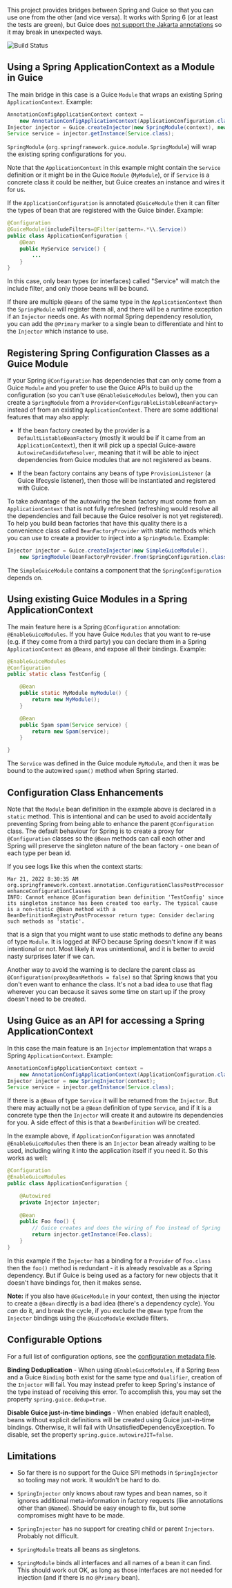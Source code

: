 This project provides bridges between Spring and Guice so that you can
use one from the other (and vice versa). It works with Spring 6 (or at least the tests are green), but Guice does [not support the Jakarta annotations](https://github.com/google/guice/issues/1383) so it may break in unexpected ways.

![Build Status](https://travis-ci.org/spring-projects/spring-guice.svg?branch=master)

## Using a Spring ApplicationContext as a Module in Guice

The main bridge in this case is a Guice `Module` that wraps an
existing Spring `ApplicationContext`. Example:

```java
AnnotationConfigApplicationContext context = 
    new AnnotationConfigApplicationContext(ApplicationConfiguration.class);
Injector injector = Guice.createInjector(new SpringModule(context), new MyModule());
Service service = injector.getInstance(Service.class);
```

`SpringModule` (`org.springframework.guice.module.SpringModule`) will wrap the existing spring configurations for you.

Note that the `ApplicationContext` in this example might contain the
`Service` definition or it might be in the Guice `Module`
(`MyModule`), or if `Service` is a concrete class it could be neither,
but Guice creates an instance and wires it for us.

If the `ApplicationConfiguration` is annotated `@GuiceModule` then it
can filter the types of bean that are registered with the Guice
binder. Example:

```java
@Configuration
@GuiceModule(includeFilters=@Filter(pattern=.*\\.Service))
public class ApplicationConfiguration {
    @Bean
    public MyService service() {
        ...
    }
}
```

In this case, only bean types (or interfaces) called "Service" will
match the include filter, and only those beans will be bound.

If there are multiple `@Beans` of the same type in the
`ApplicationContext` then the `SpringModule` will register them all,
and there will be a runtime exception if an `Injector` needs one. As
with normal Spring dependency resolution, you can add the `@Primary`
marker to a single bean to differentiate and hint to the `Injector`
which instance to use.

## Registering Spring Configuration Classes as a Guice Module

If your Spring `@Configuration` has dependencies that can only come
from a Guice `Module` and you prefer to use the Guice APIs to build up
the configuration (so you can't use `@EnableGuiceModules` below), then
you can create a `SpringModule` from a
`Provider<ConfigurableListableBeanFactory>` instead of from an
existing `ApplicationContext`. There are some additional features that
may also apply:

* If the bean factory created by the provider is a
`DefaultListableBeanFactory` (mostly it would be if it came from an
`ApplicationContext`), then it will pick up a special Guice-aware
`AutowireCandidateResolver`, meaning that it will be able to inject
dependencies from Guice modules that are not registered as beans.

* If the bean factory contains any beans of type `ProvisionListener`
(a Guice lifecysle listener), then those will be instantiated and
registered with Guice.

To take advantage of the autowiring the bean factory must come from an
`ApplicationContext` that is not fully refreshed (refreshing would
resolve all the dependencies and fail because the Guice resolver is
not yet registered). To help you build bean factories that have this
quality there is a convenience class called `BeanFactoryProvider` with
static methods which you can use to create a provider to inject into a
`SpringModule`.  Example:

```java
Injector injector = Guice.createInjector(new SimpleGuiceModule(), 
    new SpringModule(BeanFactoryProvider.from(SpringConfiguration.class)));
```

The `SimpleGuiceModule` contains a component that the
`SpringConfiguration` depends on.

## Using existing Guice Modules in a Spring ApplicationContext

The main feature here is a Spring `@Configuration` annotation:
`@EnableGuiceModules`. If you have Guice `Modules` that you want to
re-use (e.g. if they come from a third party) you can declare them in
a Spring `ApplicationContext` as `@Beans`, and expose all their
bindings. Example:

```java
@EnableGuiceModules
@Configuration
public static class TestConfig {

    @Bean
    public static MyModule myModule() {
        return new MyModule();
    }

    @Bean
    public Spam spam(Service service) {
        return new Spam(service);
    }

}
```

The `Service` was defined in the Guice module `MyModule`, and then it
was be bound to the autowired `spam()` method when Spring started.

## Configuration Class Enhancements

Note that the `Module` bean definition in the example above is 
declared in a `static` method. This is intentional and can be used to
avoid accidentally preventing Spring from being able to enhance the
parent `@Configuration` class. The default behaviour for Spring is to
create a proxy for `@Configuration` classes so the `@Bean` methods
can call each other and Spring will preserve the singleton nature of
the bean factory - one bean of each type per bean id.

If you see logs like this when the context starts:

```
Mar 21, 2022 8:30:35 AM org.springframework.context.annotation.ConfigurationClassPostProcessor enhanceConfigurationClasses
INFO: Cannot enhance @Configuration bean definition 'TestConfig' since its singleton instance has been created too early. The typical cause is a non-static @Bean method with a BeanDefinitionRegistryPostProcessor return type: Consider declaring such methods as 'static'.
```

that is a sign that you might want to use static methods to define
any beans of type `Module`. It is logged at INFO because Spring 
doesn't know if it was intentional or not. Most likely it was
unintentional, and it is better to avoid nasty surprises later 
if we can.

Another way to avoid the warning is to declare the parent class as 
`@Configuration(proxyBeanMethods = false)` so that Spring knows that
you don't even want to enhance the class. It's not a bad idea to use
that flag wherever you can because it saves some time on start up
if the proxy doesn't need to be created.

## Using Guice as an API for accessing a Spring ApplicationContext

In this case the main feature is an `Injector` implementation that
wraps a Spring `ApplicationContext`. Example:

```java
AnnotationConfigApplicationContext context = 
    new AnnotationConfigApplicationContext(ApplicationConfiguration.class);
Injector injector = new SpringInjector(context);
Service service = injector.getInstance(Service.class);
```

If there is a `@Bean` of type `Service` it will be returned from the
`Injector`. But there may actually not be a `@Bean` definition of type
`Service`, and if it is a concrete type then the `Injector` will
create it and autowire its dependencies for you. A side effect of this
is that a `BeanDefinition` *will* be created.

In the example above, if `ApplicationConfiguration` was annotated
`@EnableGuiceModules` then there is an `Injector` bean already waiting
to be used, including wiring it into the application itself if you
need it. So this works as well:

```java
@Configuration
@EnableGuiceModules
public class ApplicationConfiguration {

    @Autowired
    private Injector injector;
    
    @Bean
    public Foo foo() {
        // Guice creates and does the wiring of Foo instead of Spring
        return injector.getInstance(Foo.class);
    }
}
```

In this example if the `Injector` has a binding for a `Provider` of
`Foo.class` then the `foo()` method is redundant - it is already
resolvable as a Spring dependency. But if Guice is being used as a
factory for new objects that it doesn't have bindings for, then it
makes sense.

**Note:** if you also have `@GuiceModule` in your context, then using
the injector to create a `@Bean` directly is a bad idea (there's a
dependency cycle). You *can* do it, and break the cycle, if you
exclude the `@Bean` type from the `Injector` bindings using the
`@GuiceModule` exclude filters.

## Configurable Options

For a full list of configuration options, see the [configuration metadata file](https://github.com/spring-projects/spring-guice/blob/master/src/main/resources/META-INF/additional-spring-configuration-metadata.json).

**Binding Deduplication** - When using `@EnableGuiceModules`, if a Spring `Bean` and a Guice `Binding` both exist for the same type and `Qualifier`, creation of the `Injector` will fail. You may instead prefer to keep Spring's instance of the type instead of receiving this error. To accomplish this, you may set the property `spring.guice.dedup=true`.

**Disable Guice just-in-time bindings** - When enabled (default enabled), beans without explicit definitions will be created using Guice just-in-time bindings. Otherwise, it will fail with UnsatisfiedDependencyException. To disable, set the property `spring.guice.autowireJIT=false`.

## Limitations

* So far there is no support for the Guice SPI methods in
  `SpringInjector` so tooling may not work. It wouldn't be hard to do.

* `SpringInjector` only knows about raw types and bean names, so it
  ignores additional meta-information in factory requests (like
  annotations other than `@Named`). Should be easy enough to fix, but
  some compromises might have to be made.
  
* `SpringInjector` has no support for creating child or parent
  `Injectors`. Probably not difficult.

* `SpringModule` treats all beans as singletons.

* `SpringModule` binds all interfaces and all names of a bean it can
  find. This should work out OK, as long as those interfaces are not
  needed for injection (and if there is no `@Primary` bean).
